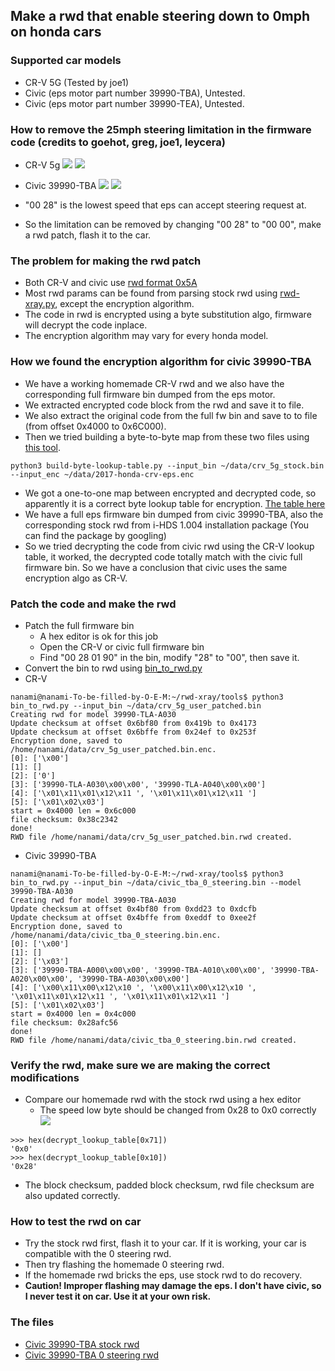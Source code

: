 ## Make a rwd that enable steering down to 0mph on honda cars 

### Supported car models
- CR-V 5G (Tested by joe1)
- Civic (eps motor part number 39990-TBA), Untested.
- Civic (eps motor part number 39990-TEA), Untested.

### How to remove the 25mph steering limitation in the firmware code (credits to goehot, greg, joe1, leycera)
- CR-V 5g
![](https://i.ibb.co/ZXncZS8/image.png)
![](https://i.ibb.co/grytxpc/image.png)
- Civic 39990-TBA
![](https://i.ibb.co/KycgW3Y/image.png)
![](https://i.ibb.co/3cvL9cG/image.png)

- "00 28" is the lowest speed that eps can accept steering request at. 
- So the limitation can be removed by changing "00 28" to "00 00", make a rwd patch, flash it to the car. 

### The problem for making the rwd patch
- Both CR-V and civic use [rwd format 0x5A](https://github.com/gregjhogan/rwd-xray/blob/master/format/x5a.py)
- Most rwd params can be found from parsing stock rwd using [rwd-xray.py](https://github.com/gregjhogan/rwd-xray/blob/master/rwd-xray.py), except the encryption algorithm.
- The code in rwd is encrypted using a byte substitution algo, firmware will decrypt the code inplace.
- The encryption algorithm may vary for every honda model.

### How we found the encryption algorithm for civic 39990-TBA
- We have a working homemade CR-V rwd and we also have the corresponding full firmware bin dumped from the eps motor.
- We extracted encrypted code block from the rwd and save it to file.
- We also extract the original code from the full fw bin and save to to file (from offset 0x4000 to 0x6C000).
- Then we tried building a byte-to-byte map from these two files using [this tool](https://github.com/nanamiwang/rwd-xray/blob/master/tools/build-byte-lookup-table.py).
```
python3 build-byte-lookup-table.py --input_bin ~/data/crv_5g_stock.bin --input_enc ~/data/2017-honda-crv-eps.enc
```
- We got a one-to-one map between encrypted and decrypted code, so apparently it is a correct byte lookup table for encryption. [The table here](https://github.com/nanamiwang/rwd-xray/blob/80600d071dc580db727a96c9b83c9615058bcf7b/tools/bin_to_rwd.py#L16)
- We have a full eps firmware bin dumped from civic 39990-TBA, also the corresponding stock rwd from i-HDS 1.004 installation package (You can find the package by googling) 
- So we tried decrypting the code from civic rwd using the CR-V lookup table, it worked, the decrypted code totally match with the civic full firmware bin. So we have a conclusion that civic uses the same encryption algo as CR-V.

### Patch the code and make the rwd
- Patch the full firmware bin
  - A hex editor is ok for this job
  - Open the CR-V or civic full firmware bin
  - Find "00 28 01 90" in the bin, modify "28" to "00", then save it.
- Convert the bin to rwd using [bin_to_rwd.py](https://github.com/nanamiwang/rwd-xray/blob/master/tools/bin_to_rwd.py)
- CR-V
```
nanami@nanami-To-be-filled-by-O-E-M:~/rwd-xray/tools$ python3 bin_to_rwd.py --input_bin ~/data/crv_5g_user_patched.bin
Creating rwd for model 39990-TLA-A030
Update checksum at offset 0x6bf80 from 0x419b to 0x4173
Update checksum at offset 0x6bffe from 0x24ef to 0x253f
Encryption done, saved to /home/nanami/data/crv_5g_user_patched.bin.enc.
[0]: ['\x00']
[1]: []
[2]: ['0']
[3]: ['39990-TLA-A030\x00\x00', '39990-TLA-A040\x00\x00']
[4]: ['\x01\x11\x01\x12\x11 ', '\x01\x11\x01\x12\x11 ']
[5]: ['\x01\x02\x03']
start = 0x4000 len = 0x6c000
file checksum: 0x38c2342
done!
RWD file /home/nanami/data/crv_5g_user_patched.bin.rwd created.
```
- Civic 39990-TBA
```
nanami@nanami-To-be-filled-by-O-E-M:~/rwd-xray/tools$ python3 bin_to_rwd.py --input_bin ~/data/civic_tba_0_steering.bin --model 39990-TBA-A030
Creating rwd for model 39990-TBA-A030
Update checksum at offset 0x4bf80 from 0xdd23 to 0xdcfb
Update checksum at offset 0x4bffe from 0xeddf to 0xee2f
Encryption done, saved to /home/nanami/data/civic_tba_0_steering.bin.enc.
[0]: ['\x00']
[1]: []
[2]: ['\x03']
[3]: ['39990-TBA-A000\x00\x00', '39990-TBA-A010\x00\x00', '39990-TBA-A020\x00\x00', '39990-TBA-A030\x00\x00']
[4]: ['\x00\x11\x00\x12\x10 ', '\x00\x11\x00\x12\x10 ', '\x01\x11\x01\x12\x11 ', '\x01\x11\x01\x12\x11 ']
[5]: ['\x01\x02\x03']
start = 0x4000 len = 0x4c000
file checksum: 0x28afc56
done!
RWD file /home/nanami/data/civic_tba_0_steering.bin.rwd created.
```

### Verify the rwd, make sure we are making the correct modifications
- Compare our homemade rwd with the stock rwd using a hex editor
  - The speed low byte should be changed from 0x28 to 0x0 correctly
![](https://i.ibb.co/H76yd0F/image.png)
```
>>> hex(decrypt_lookup_table[0x71])
'0x0'
>>> hex(decrypt_lookup_table[0x10])
'0x28'
```
  - The block checksum, padded block checksum, rwd file checksum are also updated correctly.

### How to test the rwd on car
- Try the stock rwd first, flash it to your car. If it is working, your car is compatible with the 0 steering rwd.
- Then try flashing the homemade 0 steering rwd.
- If the homemade rwd bricks the eps, use stock rwd to do recovery.
- <b>Caution! Improper flashing may damage the eps. I don't have civic, so I never test it on car. Use it at your own risk.</b>
### The files
 - [Civic 39990-TBA stock rwd](https://github.com/nanamiwang/rwd-xray/raw/master/tools/files/39990-TBA-A030-M1.rwd.gz)
 - [Civic 39990-TBA 0 steering rwd](https://github.com/nanamiwang/rwd-xray/raw/master/tools/files/civic_tba_0_steering.bin.rwd)

